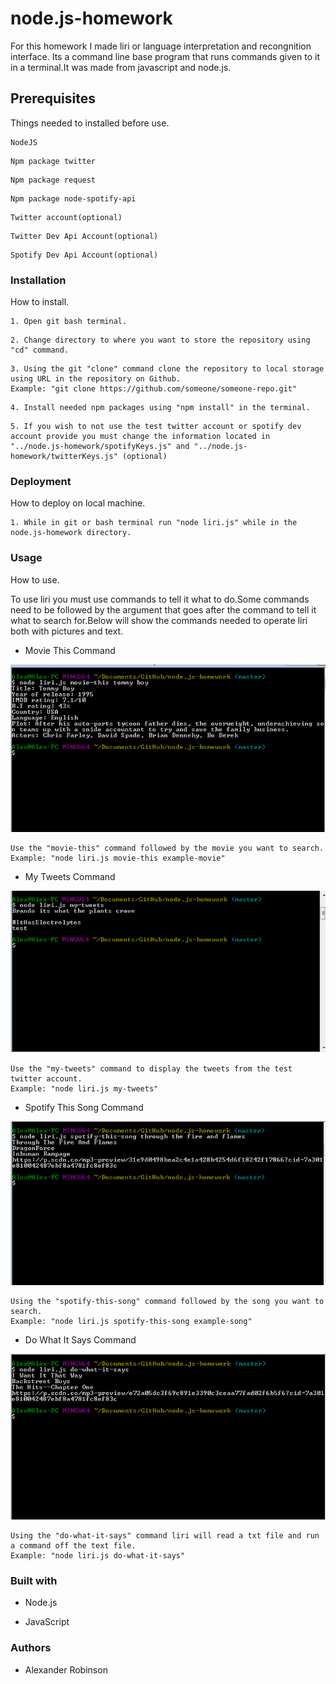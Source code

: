 # node.js-homework

For this homework I made liri or language interpretation and recongnition interface. Its a command line base program that runs commands given to it in a terminal.It was made from javascript and node.js.

## Prerequisites

Things needed to installed before use.

```
NodeJS
``` 

```
Npm package twitter
```

```
Npm package request
```

```
Npm package node-spotify-api
```

```
Twitter account(optional)
```

```
Twitter Dev Api Account(optional)
```

```
Spotify Dev Api Account(optional)
```

### Installation

How to install.

```
1. Open git bash terminal.
```

```
2. Change directory to where you want to store the repository using "cd" command. 
```

```
3. Using the git "clone" command clone the repository to local storage using URL in the repository on Github.  
Example: "git clone https://github.com/someone/someone-repo.git"
```

```
4. Install needed npm packages using "npm install" in the terminal.
```

```
5. If you wish to not use the test twitter account or spotify dev account provide you must change the information located in "../node.js-homework/spotifyKeys.js" and "../node.js-homework/twitterKeys.js" (optional)
``` 

### Deployment

How to deploy on local machine.

```
1. While in git or bash terminal run "node liri.js" while in the node.js-homework directory.
```

### Usage

How to use.

To use liri you must use commands to tell it what to do.Some commands need to be followed by the argument that goes after the command to tell it what to search for.Below will show the commands needed to operate liri both with pictures and text. 

* Movie This Command

![Movie-This1](/screenshots/movie-this.PNG)

```
Use the "movie-this" command followed by the movie you want to search. 
Example: "node liri.js movie-this example-movie"
```

* My Tweets Command

![My-Tweets1](/screenshots/my-tweets.PNG)

```
Use the "my-tweets" command to display the tweets from the test twitter account.
Example: "node liri.js my-tweets"
```

* Spotify This Song Command

![Spotify-This-Song1](/screenshots/spotify-this-song.PNG)

```
Using the "spotify-this-song" command followed by the song you want to search.
Example: "node liri.js spotify-this-song example-song"
```

* Do What It Says Command 

![Do-What1](/screenshots/do-what.PNG)

```
Using the "do-what-it-says" command liri will read a txt file and run a command off the text file.
Example: "node liri.js do-what-it-says"
```

### Built with

* Node.js

* JavaScript

### Authors

* Alexander Robinson